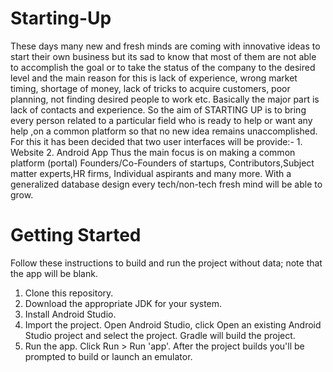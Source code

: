 # Starting-Up



These days many new and fresh minds are coming with innovative ideas to start their own business but its sad to know that most of them are not able to accomplish the goal or to take the status of the company to the desired level and the main reason for this is lack of experience, wrong market timing, shortage of money, lack of tricks to acquire customers, poor planning, not finding desired people to work etc. Basically the major part is lack of contacts and experience. So the aim of STARTING UP is to bring every person related to a particular field who is ready to help or want any help ,on a common platform so that no new idea remains unaccomplished. For this it has been decided that two user interfaces will be provide:- 1. Website 2. Android App  Thus the main focus is on making a common platform (portal) Founders/Co-Founders of startups, Contributors,Subject matter experts,HR firms, Individual aspirants and many more. With a generalized database design every tech/non-tech fresh mind will be able to grow. 

# Getting Started

Follow these instructions to build and run the project without data; note that the app will be blank.

1. Clone this repository.
2. Download the appropriate JDK for your system.
3. Install Android Studio.
4. Import the project. Open Android Studio, click Open an existing Android Studio project and select the project. Gradle will build the project.
5. Run the app. Click Run > Run 'app'. After the project builds you'll be prompted to build or launch an emulator.
